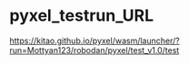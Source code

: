 # pyxel_testrun_URL

https://kitao.github.io/pyxel/wasm/launcher/?run=Mottyan123/robodan/pyxel/test_v1.0/test

